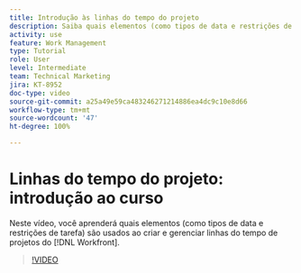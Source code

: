 ```yaml
---
title: Introdução às linhas do tempo do projeto
description: Saiba quais elementos (como tipos de data e restrições de tarefa) são usados ao criar e gerenciar linhas do tempo de projetos do  [!DNL  Workfront].
activity: use
feature: Work Management
type: Tutorial
role: User
level: Intermediate
team: Technical Marketing
jira: KT-8952
doc-type: video
source-git-commit: a25a49e59ca483246271214886ea4dc9c10e8d66
workflow-type: tm+mt
source-wordcount: '47'
ht-degree: 100%

---
```


# Linhas do tempo do projeto: introdução ao curso

Neste vídeo, você aprenderá quais elementos (como tipos de data e restrições de tarefa) são usados ao criar e gerenciar linhas do tempo de projetos do [!DNL  Workfront].

>[!VIDEO](https://video.tv.adobe.com/v/335212/?quality=12&learn=on)
